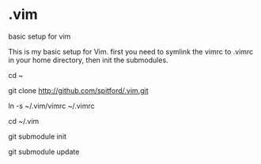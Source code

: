 # .vim
basic setup for vim

This is my basic setup for Vim.
first you need to symlink the vimrc to .vimrc in your home directory, then init the submodules.

cd ~

git clone http://github.com/spitford/.vim.git

ln -s ~/.vim/vimrc ~/.vimrc

cd ~/.vim

git submodule init

git submodule update
